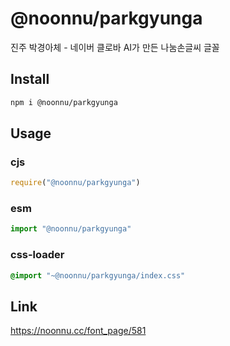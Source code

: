 # @noonnu/parkgyunga
진주 박경아체 - 네이버 클로바 AI가 만든 나눔손글씨 글꼴

## Install
```sh
npm i @noonnu/parkgyunga
```
## Usage
### cjs
```js
require("@noonnu/parkgyunga")
```
### esm
```js
import "@noonnu/parkgyunga"
```
### css-loader
```css
@import "~@noonnu/parkgyunga/index.css"
```

## Link
https://noonnu.cc/font_page/581
